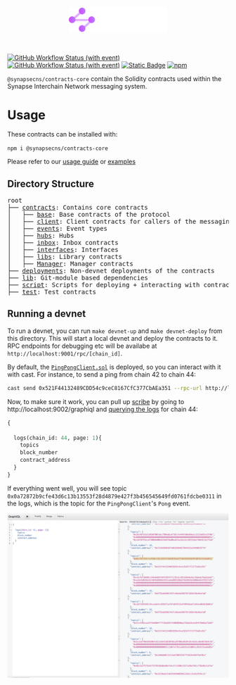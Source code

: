 <br/>
<p align="center">
<a href="https://interchain.synapseprotocol.com/" target="_blank">
<img src="https://raw.githubusercontent.com/synapsecns/sanguine/master/assets/interchain-logo.svg" width="225" alt="Synapse Interchain logo">
</a>
</p>
<br/>

[![GitHub Workflow Status (with event)](https://img.shields.io/github/actions/workflow/status/synapsecns/sanguine/foundry-tests.yml?style=flat-square&label=Forge%20Tests)](https://github.com/synapsecns/sanguine/actions/workflows/foundry-tests.yml)
[![GitHub Workflow Status (with event)](https://img.shields.io/github/actions/workflow/status/synapsecns/sanguine/solidity.yml?style=flat-square&label=Slither)](https://github.com/synapsecns/sanguine/actions/workflows/solidity.yml)
[![Static Badge](https://img.shields.io/badge/Forge-Docs-f?style=flat-square&logo=gitbook)](https://interchain-contracts.synapseprotocol.com/)
[![npm](https://img.shields.io/npm/v/%40synapsecns%2Fcontracts-core?style=flat-square)](https://www.npmjs.com/package/@synapsecns/contracts-core)


`@synapsecns/contracts-core` contain the Solidity contracts used within the Synapse Interchain Network messaging system.

# Usage
These contracts can be installed with:

`npm i @synapsecns/contracts-core`

Please refer to our [usage guide](https://docs.synapseprotocol.com/synapse-interchain-network-sin/build-on-the-synapse-interchain-network) or [examples](contracts/client/TestClient.sol)

## Directory Structure

<pre>
root
├── <a href="./contracts">contracts</a>: Contains core contracts
│   ├── <a href="./contracts/base">base</a>: Base contracts of the protocol
│   ├── <a href="./contracts/client">client</a>: Client contracts for callers of the messaging system.
│   ├── <a href="./contracts/events">events</a>: Event types
│   ├── <a href="./contracts/hubs">hubs</a>: Hubs
│   ├── <a href="./contracts/inbox">inbox</a>: Inbox contracts
│   ├── <a href="./contracts/interfaces">interfaces</a>: Interfaces
│   ├── <a href="./contracts/libs">libs</a>: Library contracts
│   ├── <a href="./contracts/manager">Manager</a>: Manager contracts
├── <a href="./deployments">deployments</a>: Non-devnet deployments of the contracts
├── <a href="./lib">lib</a>: Git-module based dependencies
├── <a href="./script">script</a>: Scripts for deploying + interacting with contracts
├── <a href="./test">test</a>: Test contracts
</pre>


## Running a devnet

<!-- TODO: this doesn't belong here -->

To run a devnet, you can run `make devnet-up` and `make devnet-deploy` from this directory. This will start a local devnet and deploy the contracts to it. RPC endpoints for debugging etc will be availabe at `http://localhost:9001/rpc/[chain_id]`.

By default, the [`PingPongClient.sol`](contracts/client/PingPongClient.sol) is deployed, so you can interact with it with cast. For instance, to send a ping from chain 42 to chain 44:

```bash
cast send 0x521F44132489CDD54c9ceC8167CfC377CbAEa351 --rpc-url http://localhost:9001/rpc/43 --private-key 0x526db1890baf94e82162f17f25ad769eb7f981272d8d99c527ea1af443c2d0cc "doPing(uint32,address,uint16)" 42 0x521F44132489CDD54c9ceC8167CfC377CbAEa351 44
```

Now, to make sure it work, you can pull up [scribe](../../services/scribe/) by going to http://localhost:9002/graphiql and [querying the logs](http://localhost:9002/graphiql?query=%7B%0A%20%20%0A%20%20logs(chain_id%3A%2044%2C%20page%3A%201)%7B%0A%20%20%20%20topics%0A%20%20%20%20receipt%0A%20%20%20%20block_number%0A%20%20%7D%0A%7D) for chain 44:


```graphql
{

  logs(chain_id: 44, page: 1){
    topics
    block_number
    contract_address
  }
}
```

If everything went well, you will see topic `0x0a72872b9cfe43d6c13b13553f28d4879e427f3b456545649fd0761fdcbe0311` in the logs, which is the topic for the `PingPongClient`'s `Pong` event.

![graphql screenshot](./assets/screenshot.png)

